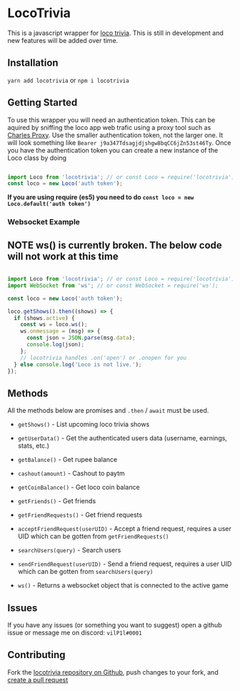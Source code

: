 # LocoTrivia

This is a javascript wrapper for [loco trivia](https://getloconow.com). This is still in development and new features will be added over time.

## Installation

`yarn add locotrivia` or `npm i locotrivia`

## Getting Started

To use this wrapper you will need an authentication token. This can be aquired by sniffing the loco app web trafic using a proxy tool such as [Charles Proxy](https://www.charlesproxy.com/). Use the smaller authentication token, not the larger one. It will look something like `Bearer j9a347Tdsagjdjshgw8bqCC6jZn53st46Ty`. Once you have the authentication token you can create a new instance of the Loco class by doing  

```js

import Loco from 'locotrivia'; // or const Loco = require('locotrivia');
const loco = new Loco('auth token');

```

**If you are using require (es5) you need to do `const loco = new Loco.default('auth token')`**

### Websocket Example

## **NOTE** ws() is currently broken. The below code will not work at this time

```js

import Loco from 'locotrivia'; // or const Loco = require('locotrivia');
import WebSocket from 'ws'; // or const WebSocket = require('ws');

const loco = new Loco('auth token');

loco.getShows().then((shows) => {
  if (shows.active) {
    const ws = loco.ws();
    ws.onmessage = (msg) => {
      const json = JSON.parse(msg.data);
      console.log(json);
    };
    // locotrivia handles .on('open') or .onopen for you
  } else console.log('Loco is not live.');
});

```

## Methods

All the methods below are promises and `.then` / `await` must be used.

- `getShows()` - List upcoming loco trivia shows

- `getUserData()` - Get the authenticated users data (username, earnings, stats, etc.)

- `getBalance()` - Get rupee balance

- `cashout(amount)` - Cashout to paytm

- `getCoinBalance()` - Get loco coin balance

- `getFriends()` - Get friends

- `getFriendRequests()` - Get friend requests

- `acceptFriendRequest(userUID)` - Accept a friend request, requires a user UID which can be gotten from `getFriendRequests()`

- `searchUsers(query)` - Search users

- `sendFriendRequest(userUID)` - Send a friend request, requires a user UID which can be gotten from `searchUsers(query)`

- `ws()` - Returns a websocket object that is connected to the active game

## Issues

If you have any issues (or something you want to suggest) open a github issue or message me on discord: `vilP1l#0001`

## Contributing

Fork the [locotrivia repository on Github](https://https://github.com/vilP1l/locotrivia), push changes to your fork, and [create a pull request](https://github.com/vilP1l/locotrivia/pull/new/master)
